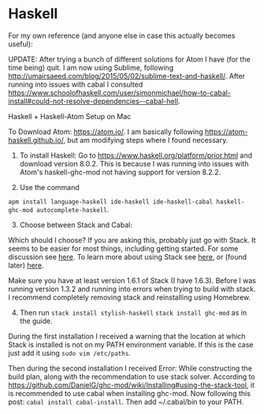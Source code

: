 # Haskell
For my own reference (and anyone else in case this actually becomes useful):

UPDATE: After trying a bunch of different solutions for Atom I have (for the time being) quit. I am now using Sublime, following http://umairsaeed.com/blog/2015/05/02/sublime-text-and-haskell/. After running into issues with cabal I consulted https://www.schoolofhaskell.com/user/simonmichael/how-to-cabal-install#could-not-resolve-dependencies--cabal-hell.

Haskell + Haskell-Atom Setup on Mac

To Download Atom: https://atom.io/. I am basically following https://atom-haskell.github.io/, but am modifying steps where I found necessary.

1. To install Haskell:
Go to https://www.haskell.org/platform/prior.html and download version 8.0.2. This is because I was running into issues with Atom's haskell-ghc-mod not having support for version 8.2.2.

2. Use the command 

```apm install language-haskell ide-haskell ide-haskell-cabal haskell-ghc-mod autocomplete-haskell```.

3. Choose between Stack and Cabal:

Which should I choose?
  If you are asking this, probably just go with Stack. It seems to be easier for most things, including getting started. For some   discussion see [here](https://stackoverflow.com/questions/30913145/what-is-the-difference-between-cabal-and-stack "StackOverflow Post"). To learn more about using Stack see [here](https://haskell-lang.org/tutorial/stack-build "Stack Turtorial"), or (found later) [here](https://www.fpcomplete.com/blog/2015/08/new-in-depth-guide-stack "FP Complete Guide").
 
Make sure you have at least version 1.6.1 of Stack (I have 1.6.3). Before I was running version 1.3.2 and running into errors when trying to build with stack. I recommend completely removing stack and reinstalling using Homebrew.

4. Then run 
```stack install stylish-haskell```
```stack install ghc-mod``` as in the guide.

During the first installation I received a warning that the location at which Stack is installed is not on my PATH environment variable. If this is the case just add it using
```sudo vim /etc/paths```.
 
Then during the second installation I received Error: While constructing the build plan, along with the recommendation to use stack solver. According to https://github.com/DanielG/ghc-mod/wiki/Installing#using-the-stack-tool, it is recommended to use cabal when installing ghc-mod. Now following this post:
```cabal install cabal-install```. Then add ~/.cabal/bin to your PATH.
